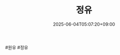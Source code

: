 ﻿---
title: "정유"
date: 2025-06-04T05:07:20+09:00
lastmod: 2025-06-04T05:07:20+09:00
type: docs
sidebar:
  open: true
weight: 5
---
<div style="display:none">
  <meta property="article:published_time" content="2025-06-03T20:07:20Z" />
  <meta property="article:modified_time" content="2025-06-03T20:07:20Z" />
</div>
#원유 #정유
